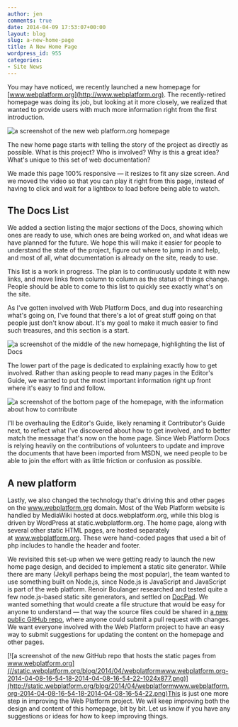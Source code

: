 ```yaml
---
author: jen
comments: true
date: 2014-04-09 17:53:07+00:00
layout: blog
slug: a-new-home-page
title: A New Home Page
wordpress_id: 955
categories:
- Site News
---
```


You may have noticed, we recently launched a new homepage for [www.webplatform.org](http://www.webplatform.org). The recently-retired homepage was doing its job, but looking at it more closely, we realized that wanted to provide users with much more information right from the first introduction.


![a screenshot of the new web platform.org homepage](//static.webplatform.org/blog/2014/04/2014-04-07-13-19-57-2014-04-07-13-20-03-1024x818.png)


The new home page starts with telling the story of the project as directly as possible. What is this project? Who is involved? Why is this a great idea? What's unique to this set of web documentation?

We made this page 100% responsive — it resizes to fit any size screen. And we moved the video so that you can play it right from this page, instead of having to click and wait for a lightbox to load before being able to watch.


## The Docs List


We added a section listing the major sections of the Docs, showing which ones are ready to use, which ones are being worked on, and what ideas we have planned for the future. We hope this will make it easier for people to understand the state of the project, figure out where to jump in and help, and most of all, what documentation is already on the site, ready to use.

This list is a work in progress. The plan is to continuously update it with new links, and move links from column to column as the status of things change. People should be able to come to this list to quickly see exactly what's on the site.

As I've gotten involved with Web Platform Docs, and dug into researching what's going on, I've found that there's a lot of great stuff going on that people just don't know about. It's my goal to make it much easier to find such treasures, and this section is a start.


![a screenshot of the middle of the new homepage, highlighting the list of Docs](//static.webplatform.org/blog/2014/04/2-1024x804.png)


The lower part of the page is dedicated to explaining exactly how to get involved. Rather than asking people to read many pages in the Editor's Guide, we wanted to put the most important information right up front where it's easy to find and follow.

![a screenshot of the bottom page of the homepage, with the information about how to contribute](//static.webplatform.org/blog/2014/04/3-1024x804.png)

I'll be overhauling the Editor's Guide, likely renaming it Contributor's Guide next, to reflect what I've discovered about how to get involved, and to better match the message that's now on the home page. Since Web Platform Docs is relying heavily on the contributions of volunteers to update and improve the documents that have been imported from MSDN, we need people to be able to join the effort with as little friction or confusion as possible.


## A new platform


Lastly, we also changed the technology that's driving this and other pages on the www.webplatform.org domain. Most of the Web Platform website is handled by MediaWiki hosted at docs.webplatform.org, while this blog is driven by WordPress at static.webplatform.org. The home page, along with several other static HTML pages, are hosted separately at www.webplatform.org. These were hand-coded pages that used a bit of php includes to handle the header and footer.

We revisited this set-up when we were getting ready to launch the new home page design, and decided to implement a static site generator. While there are many (Jekyll perhaps being the most popular), the team wanted to use something built on Node.js, since Node.js is JavaScript and JavaScript is part of the web platform. Renoir Boulanger researched and tested quite a few node.js-based static site generators, and settled on [DocPad](http://docpad.org). We wanted something that would create a file structure that would be easy for anyone to understand — that way the source files could be shared in [a new public GitHub repo](https://github.com/webplatform/www.webplatform.org), where anyone could submit a pull request with changes. We want everyone involved with the Web Platform project to have an easy way to submit suggestions for updating the content on the homepage and other pages.

[![a screenshot of the new GitHub repo that hosts the static pages from www.webplatform.org](//static.webplatform.org/blog/2014/04/webplatformwww.webplatform.org-2014-04-08-16-54-18-2014-04-08-16-54-22-1024x877.png)](http://static.webplatform.org/blog/2014/04/webplatformwww.webplatform.org-2014-04-08-16-54-18-2014-04-08-16-54-22.png)This is just one more step in improving the Web Platform project. We will keep improving both the design and content of this homepage, bit by bit. Let us know if you have any suggestions or ideas for how to keep improving things.

